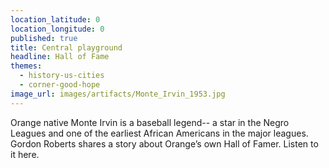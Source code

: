 ```yaml
---
location_latitude: 0
location_longitude: 0
published: true
title: Central playground
headline: Hall of Fame
themes:
  - history-us-cities
  - corner-good-hope
image_url: images/artifacts/Monte_Irvin_1953.jpg
---
```

Orange native Monte Irvin is a baseball legend-- a star in the Negro Leagues and one of the earliest African Americans in the major leagues.  Gordon Roberts shares a story about Orange’s own Hall of Famer.  Listen to it here.
